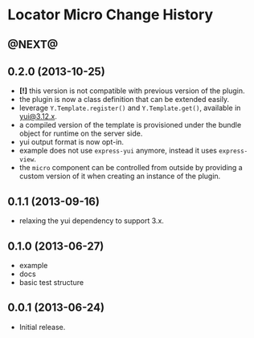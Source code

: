 Locator Micro Change History
============================

@NEXT@
------------------

0.2.0 (2013-10-25)
------------------

* __[!]__ this version is not compatible with previous version of the plugin.
* the plugin is now a class definition that can be extended easily.
* leverage `Y.Template.register()` and `Y.Template.get()`, available in yui@3.12.x.
* a compiled version of the template is provisioned under the bundle object for runtime on the server side.
* yui output format is now opt-in.
* example does not use `express-yui` anymore, instead it uses `express-view`.
* the `micro` component can be controlled from outside by providing a custom version of it when creating an instance of the plugin.

0.1.1 (2013-09-16)
------------------

* relaxing the yui dependency to support 3.x.

0.1.0 (2013-06-27)
------------------

* example
* docs
* basic test structure

0.0.1 (2013-06-24)
------------------

* Initial release.
